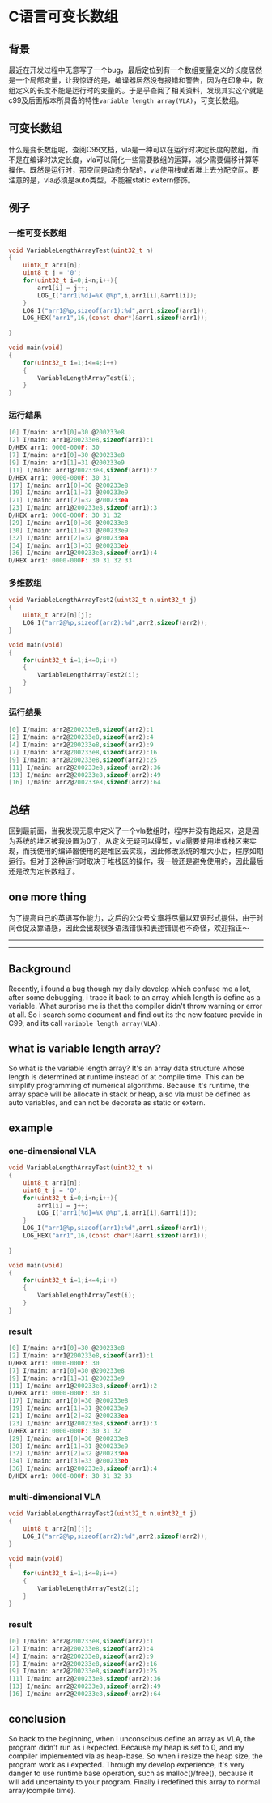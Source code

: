 # C语言可变长数组

## 背景
最近在开发过程中无意写了一个bug，最后定位到有一个数组变量定义的长度居然是一个局部变量，让我惊讶的是，编译器居然没有报错和警告，因为在印象中，数组定义的长度不能是运行时的变量的。于是乎查阅了相关资料，发现其实这个就是c99及后面版本所具备的特性`variable length array(VLA)`，可变长数组。

## 可变长数组
什么是变长数组呢，查阅C99文档，vla是一种可以在运行时决定长度的数组，而不是在编译时决定长度，vla可以简化一些需要数组的运算，减少需要偏移计算等操作。既然是运行时，那空间是动态分配的，vla使用栈或者堆上去分配空间。要注意的是，vla必须是auto类型，不能被static extern修饰。

## 例子
### 一维可变长数组
```c
void VariableLengthArrayTest(uint32_t n)
{
    uint8_t arr1[n];
    uint8_t j = '0';
    for(uint32_t i=0;i<n;i++){
        arr1[i] = j++;
        LOG_I("arr1[%d]=%X @%p",i,arr1[i],&arr1[i]);
    }
    LOG_I("arr1@%p,sizeof(arr1):%d",arr1,sizeof(arr1));
    LOG_HEX("arr1",16,(const char*)&arr1,sizeof(arr1));
    
}

void main(void)
{
    for(uint32_t i=1;i<=4;i++)
    {
        VariableLengthArrayTest(i);
    }
}
```

### 运行结果
```c
[0] I/main: arr1[0]=30 @200233e8
[2] I/main: arr1@200233e8,sizeof(arr1):1
D/HEX arr1: 0000-000F: 30                                                  0
[7] I/main: arr1[0]=30 @200233e8
[9] I/main: arr1[1]=31 @200233e9
[11] I/main: arr1@200233e8,sizeof(arr1):2
D/HEX arr1: 0000-000F: 30 31                                               01
[17] I/main: arr1[0]=30 @200233e8
[19] I/main: arr1[1]=31 @200233e9
[21] I/main: arr1[2]=32 @200233ea
[23] I/main: arr1@200233e8,sizeof(arr1):3
D/HEX arr1: 0000-000F: 30 31 32                                            012
[29] I/main: arr1[0]=30 @200233e8
[30] I/main: arr1[1]=31 @200233e9
[32] I/main: arr1[2]=32 @200233ea
[34] I/main: arr1[3]=33 @200233eb
[36] I/main: arr1@200233e8,sizeof(arr1):4
D/HEX arr1: 0000-000F: 30 31 32 33                                         0123
```

### 多维数组
```c
void VariableLengthArrayTest2(uint32_t n,uint32_t j)
{
    uint8_t arr2[n][j];
    LOG_I("arr2@%p,sizeof(arr2):%d",arr2,sizeof(arr2));
}

void main(void)
{
    for(uint32_t i=1;i<=8;i++)
    {
        VariableLengthArrayTest2(i);
    }
}
```

### 运行结果
```c
[0] I/main: arr2@200233e8,sizeof(arr2):1
[2] I/main: arr2@200233e8,sizeof(arr2):4
[4] I/main: arr2@200233e8,sizeof(arr2):9
[7] I/main: arr2@200233e8,sizeof(arr2):16
[9] I/main: arr2@200233e8,sizeof(arr2):25
[11] I/main: arr2@200233e8,sizeof(arr2):36
[13] I/main: arr2@200233e8,sizeof(arr2):49
[16] I/main: arr2@200233e8,sizeof(arr2):64
```

## 总结
回到最前面，当我发现无意中定义了一个vla数组时，程序并没有跑起来，这是因为系统的堆区被我设置为0了，从定义无疑可以得知，vla需要使用堆或栈区来实现，而我使用的编译器使用的是堆区去实现，因此修改系统的堆大小后，程序如期运行。但对于这种运行时取决于堆栈区的操作，我一般还是避免使用的，因此最后还是改为定长数组了。

## one more thing
为了提高自己的英语写作能力，之后的公众号文章将尽量以双语形式提供，由于时间仓促及靠语感，因此会出现很多语法错误和表述错误也不奇怪，欢迎指正～


---

---
## Background
Recently, i found a bug though my daily develop which confuse me a lot, after some debugging,  i trace it back to an array which length is define as a variable. What surprise me is that the compiler didn't throw warning or error at all. So i search some document and find out its the new feature provide in C99, and its call `variable length array(VLA)`.

## what is variable length array?
So what is the variable length array?  It's an array data structure whose length is determined at runtime instead of at compile time. This can be simplify programming of numerical algorithms. Because it's runtime, the array space will be allocate in stack or heap, also vla must be defined as auto variables, and can not be decorate as static or extern.

## example
### one-dimensional VLA
```c
void VariableLengthArrayTest(uint32_t n)
{
    uint8_t arr1[n];
    uint8_t j = '0';
    for(uint32_t i=0;i<n;i++){
        arr1[i] = j++;
        LOG_I("arr1[%d]=%X @%p",i,arr1[i],&arr1[i]);
    }
    LOG_I("arr1@%p,sizeof(arr1):%d",arr1,sizeof(arr1));
    LOG_HEX("arr1",16,(const char*)&arr1,sizeof(arr1));
    
}

void main(void)
{
    for(uint32_t i=1;i<=4;i++)
    {
        VariableLengthArrayTest(i);
    }
}
```
### result
```c
[0] I/main: arr1[0]=30 @200233e8
[2] I/main: arr1@200233e8,sizeof(arr1):1
D/HEX arr1: 0000-000F: 30                                                  0
[7] I/main: arr1[0]=30 @200233e8
[9] I/main: arr1[1]=31 @200233e9
[11] I/main: arr1@200233e8,sizeof(arr1):2
D/HEX arr1: 0000-000F: 30 31                                               01
[17] I/main: arr1[0]=30 @200233e8
[19] I/main: arr1[1]=31 @200233e9
[21] I/main: arr1[2]=32 @200233ea
[23] I/main: arr1@200233e8,sizeof(arr1):3
D/HEX arr1: 0000-000F: 30 31 32                                            012
[29] I/main: arr1[0]=30 @200233e8
[30] I/main: arr1[1]=31 @200233e9
[32] I/main: arr1[2]=32 @200233ea
[34] I/main: arr1[3]=33 @200233eb
[36] I/main: arr1@200233e8,sizeof(arr1):4
D/HEX arr1: 0000-000F: 30 31 32 33                                         0123
```

### multi-dimensional VLA
```c
void VariableLengthArrayTest2(uint32_t n,uint32_t j)
{
    uint8_t arr2[n][j];
    LOG_I("arr2@%p,sizeof(arr2):%d",arr2,sizeof(arr2));
}

void main(void)
{
    for(uint32_t i=1;i<=8;i++)
    {
        VariableLengthArrayTest2(i);
    }
}
```
### result
```c
[0] I/main: arr2@200233e8,sizeof(arr2):1
[2] I/main: arr2@200233e8,sizeof(arr2):4
[4] I/main: arr2@200233e8,sizeof(arr2):9
[7] I/main: arr2@200233e8,sizeof(arr2):16
[9] I/main: arr2@200233e8,sizeof(arr2):25
[11] I/main: arr2@200233e8,sizeof(arr2):36
[13] I/main: arr2@200233e8,sizeof(arr2):49
[16] I/main: arr2@200233e8,sizeof(arr2):64
```

## conclusion
So back to the beginning, when i unconscious define an array as VLA, the program didn't run as i expected. Because my heap is set to 0, and my compiler implemented vla as heap-base. So when i resize the heap size, the program work as i expected. Through my develop experience, it's very danger to use runtime base operation, such as malloc()/free(), because it will add uncertainty to your program. Finally i redefined this array to normal array(compile time).